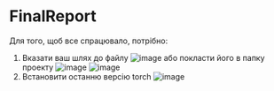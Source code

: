 # FinalReport
Для того, щоб все спрацювало, потрібно:
1. Вказати ваш шлях до файлу
![image](https://github.com/user-attachments/assets/9929a539-b2fc-4897-ac91-421ec7faae09)
або покласти його в папку проекту ![image](https://github.com/user-attachments/assets/9fef044c-9b5b-47d8-99ff-eb6d3ee144bf) ![image](https://github.com/user-attachments/assets/60f841f1-24d7-4ede-b859-8aada9e63a22)
2. Встановити останню версію torch
![image](https://github.com/user-attachments/assets/300f2b0d-83f4-42a9-8d3e-ac01f5045b9d)


